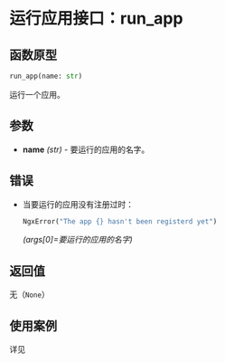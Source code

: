 # 运行应用接口：run_app

## 函数原型

```python
run_app(name: str)
```

运行一个应用。

## 参数

- **name** *(str)* - 要运行的应用的名字。

## 错误

- 当要运行的应用没有注册过时：

  ```python
  NgxError("The app {} hasn't been registerd yet")
  ```

  *(args[0]=要运行的应用的名字)*

## 返回值

无（```None```）

## 使用案例

详见